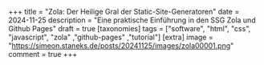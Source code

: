 +++
title = "Zola: Der Heilige Gral der Static-Site-Generatoren"
date = 2024-11-25
description = "Eine praktische Einführung in den SSG Zola und Github Pages"
draft = true
[taxonomies]
tags = ["software", "html", "css", "javascript", "zola" ,"github-pages" ,"tutorial"]
[extra]
image = "https://simeon.staneks.de/posts/20241125/images/zola00001.png"
comment =  true
+++